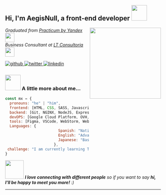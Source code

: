 <h2> Hi, I'm AegisNull, a front-end developer <img src="https://media.giphy.com/media/mGcNjsfWAjY5AEZNw6/giphy.gif" width="50"></h2>
<img align='right' src="https://media2.giphy.com/media/WtTnAfZn6aVJfBzlN3/giphy.gif" width="230">
<p><em>Graduated from <a href="https://practicum.yandex.com">Practicum by Yandex</a><img src="https://media.giphy.com/media/fYSnHlufseco8Fh93Z/giphy.gif" width="30"></br>Business Consultant at <a href="#">LT Consultoria</a><img src="https://media.giphy.com/media/WUlplcMpOCEmTGBtBW/giphy.gif" width="30"> 
</em></p>

<div align="left">
<a href="https://github.com/aegisnull" target="_blank">
<img src=https://img.shields.io/badge/github-%2324292e.svg?&style=for-the-badge&logo=github&logoColor=white alt=github style="margin-bottom: 5px;" />
</a>
<a href="https://twitter.com/luistellezdev" target="_blank">
<img src=https://img.shields.io/badge/twitter-%2300acee.svg?&style=for-the-badge&logo=twitter&logoColor=white alt=twitter style="margin-bottom: 5px;" />
</a>
<a href="https://linkedin.com/in/luistellezv" target="_blank">
<img src=https://img.shields.io/badge/linkedin-%231E77B5.svg?&style=for-the-badge&logo=linkedin&logoColor=white alt=linkedin style="margin-bottom: 5px;" />
</a>  
</div>  


### <img src="https://media.giphy.com/media/VgCDAzcKvsR6OM0uWg/giphy.gif" width="50"> A little more about me...  

```javascript
const mx = {
  pronouns: "he" | "him",
  frontend: [HTML, CSS, SASS, Javascript, React, BEM, WebPack, Jest],
  backend: [Git, NGINX, NodeJS, ExpressJS, MongoDB],
  devOPS: [Google Cloud Platform, OVH, AWS, Linux],
  tools: [Figma, VSCode, WebStorm, Webpack],
  Languages: {
                        Spanish: "Native/C2",
                        English: "Advanced/C1",
                        Japanese: "Basic/N5"
                      },
 challenge: "I am currently learning TypeScript"
}
```

<img src="https://media.giphy.com/media/LnQjpWaON8nhr21vNW/giphy.gif" width="60"> <em><b>I love connecting with different people</b> so if you want to say <b>hi, I'll be happy to meet you more!</b> :)</em>

--- 

